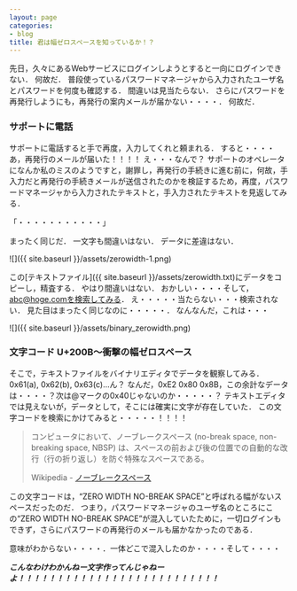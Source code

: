 ```yaml
---
layout: page
categories:
- blog
title: 君は幅ゼロスペースを知っているか！？
---
```


先日，久々にあるWebサービスにログインしようとすると一向にログインできない．
何故だ．
普段使っているパスワードマネージャから入力されたユーザ名とパスワードを何度も確認する．
間違いは見当たらない．
さらにパスワードを再発行しようにも，再発行の案内メールが届かない・・・・．
何故だ．

### サポートに電話

サポートに電話すると手で再度，入力してくれと頼まれる．
すると・・・・あ，再発行のメールが届いた！！！！
え・・・なんで？
サポートのオペレータになんか私のミスのようですと，謝罪し，再発行の手続きに進む前に，何故，手入力だと再発行の手続きメールが送信されたのかを検証するため，再度，パスワードマネージャから入力されたテキストと，手入力されたテキストを見返してみる．

「・・・・・・・・・・・」

まったく同じだ．
一文字も間違いはない．
データに差違はない．

![]({{ site.baseurl }}/assets/zerowidth-1.png)

この[テキストファイル]({{ site.baseurl }}/assets/zerowidth.txt)にデータをコピーし，精査する．
やはり間違いはない．
おかしい・・・・そして，abc@hoge.comを検索してみる．
え・・・・・当たらない・・・検索されない．
見た目はまったく同じなのに・・・・・．
なんなんだ，これは・・・

![]({{ site.baseurl }}/assets/binary_zerowidth.png)

### 文字コード U+200B〜衝撃の幅ゼロスペース

そこで，テキストファイルをバイナリエディタでデータを観察してみる．
0x61(a), 0x62(b), 0x63(c)...ん？
なんだ，0xE2 0x80 0x8B，この余計なデータは・・・・？次は@マークの0x40じゃないのか・・・・・？
テキストエディタでは見えないが，データとして，そこには確実に文字が存在していた．
この文字コードを検索にかけてみると・・・・・！！！！

> コンピュータにおいて、ノーブレークスペース (no-break space, non-breaking space, NBSP) は、スペースの前および後の位置での自動的な改行（行の折り返し）を防ぐ特殊なスペースである。
> 
> Wikipedia - [ノーブレークスペース](http://ja.wikipedia.org/wiki/ノーブレークスペース)

この文字コードは，“ZERO WIDTH NO-BREAK SPACE”と呼ばれる幅がないスペースだったのだ．
つまり，パスワードマネージャのユーザ名のところにこの“ZERO WIDTH NO-BREAK SPACE”が混入していたために，一切ログインもできず，さらにパスワードの再発行のメールも届かなかったのである．

意味がわからない・・・・．一体どこで混入したのか・・・・そして・・・・

***こんなわけわかんねー文字作ってんじゃねーよ！！！！！！！！！！！！！！！！！！！！！！！！！！***